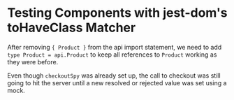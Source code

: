 # Testing Components with jest-dom's toHaveClass Matcher

<TimeStamp start="0:25" end="0:35">

After removing `{ Product }` from the api import statement, we need to add `type Product = api.Product` to keep all references to `Product` working as they were before.

</TimeStamp>

<TimeStamp start="2:20" end="2:30">

Even though `checkoutSpy` was already set up, the call to checkout was still going to hit the server until a new resolved or rejected value was set using a mock.

</TimeStamp>
